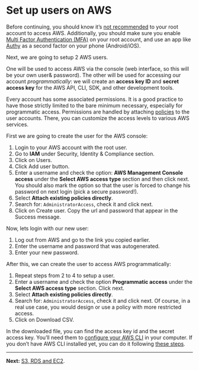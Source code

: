 # Set up users on AWS

Before continuing, you should know it’s [not recommended](http://docs.aws.amazon.com/IAM/latest/UserGuide/best-practices.html#create-iam-users) to your root account to access AWS. Additionally, you should make sure you enable [Multi Factor Authentication (MFA)](http://docs.aws.amazon.com/console/iam/security-status-activate-mfa) on your root account, and use an app like [Authy](https://authy.com/) as a second factor on your phone (Android/iOS).

Next, we are going to setup 2 AWS users.

One will be used to access AWS via the console (web interface, so this will be your own user& password). The other will be used for accessing our account *programmatically*: we will create an **access key ID** and **secret access key** for the AWS API, CLI, SDK, and other development tools.

Every account has some associated permissions. It is a good practice to have those strictly limited to the bare minimum necessary, especially for programmatic access. Permissions are handled by attaching [policies](http://docs.aws.amazon.com/IAM/latest/UserGuide/access_policies.html) to the user accounts. There, you can customize the access levels to various AWS services.

First we are going to create the user for the AWS console:

1. Login to your AWS account with the root user.
2. Go to **IAM** under Security, Identity & Compliance section.
3. Click on Users.
4. Click Add user button.
5. Enter a username and check the option: **AWS Management Console access** under the **Select AWS access type** section and then click next. You should also mark the option so that the user is forced to change his password on next login (pick a secure password!).
6. Select **Attach existing policies directly**.
7. Search for: `AdministratorAccess`, check it and click next.
8. Click on Create user. Copy the url and password that appear in the Success message.

Now, lets login with our new user:

1. Log out from AWS and go to the link you copied earlier.
2. Enter the username and password that was autogenerated.
3. Enter your new password.

After this, we can create the user to access AWS programmatically:

1. Repeat steps from 2 to 4 to setup a user.
2. Enter a username and check the option **Programmatic access** under the **Select AWS access type** section. Click next.
3. Select **Attach existing policies directly**.
4. Search for: `AdministratorAccess`, check it and click next. Of course, in a real use case, you would design or use a policy with more restricted access.
5. Click on Download CSV.

In the downloaded file, you can find the access key id and the secret access key. You’ll need them to [configure your AWS CLI](http://docs.aws.amazon.com/cli/latest/userguide/cli-chap-getting-started.html) in your computer. If you don’t have AWS CLI installed yet, you can do it following [these steps](http://docs.aws.amazon.com/cli/latest/userguide/installing.html).

---

**Next:** [S3, RDS and EC2](/workshop/s3-web-ec2-api-rds/introduction.md).
